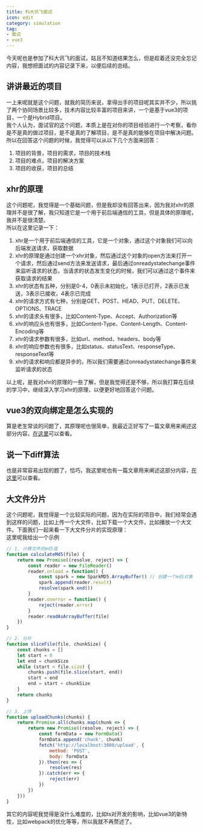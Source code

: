 ```yaml
---
title: 科大讯飞面试
icon: edit
category: simulation
tag:
- 面试
- vue3
---
```


今天呢也是参加了科大讯飞的面试，姑且不知道结果怎么，但是趁着还没完全忘记内容，我想把面试的内容记录下来，以便后续的总结。

<!-- more -->

## 讲讲最近的项目
一上来呢就是这个问题，就我的简历来说，拿得出手的项目呢其实并不少，所以挑了两个协同场景比较多，技术内容比较丰富的项目来讲，一个是基于vue3的项目，一个是Hybrid项目。  
我个人认为，面试官的这个问题，本质上是在对你的项目经验进行一个考察，看你是不是真的做过项目，是不是真的了解项目，是不是真的能够在项目中解决问题。所以在回答这个问题的时候，我觉得可以从以下几个方面来回答：
1. 项目的背景，项目的需求，项目的技术栈
2. 项目的难点，项目的解决方案
3. 项目的收获，项目的总结

## xhr的原理
这个问题呢，我觉得是一个基础问题，但是我却没有回答出来，因为我对xhr的原理并不是很了解，我只知道它是一个用于前后端通信的工具，但是具体的原理呢，我并不是很清楚。  
所以在这里记录一下：
1. xhr是一个用于前后端通信的工具，它是一个对象，通过这个对象我们可以向后端发送请求，获取数据
2. xhr的原理是通过创建一个xhr对象，然后通过这个对象的open方法来打开一个请求，然后通过send方法来发送请求，最后通过onreadystatechange事件来监听请求的状态，当请求的状态发生变化的时候，我们可以通过这个事件来获取请求的结果
3. xhr的状态有五种，分别是0-4，0表示未初始化，1表示已打开，2表示已发送，3表示已接收，4表示已完成
4. xhr的请求方式有七种，分别是GET、POST、HEAD、PUT、DELETE、OPTIONS、TRACE
5. xhr的请求头有很多，比如Content-Type、Accept、Authorization等
6. xhr的响应头也有很多，比如Content-Type、Content-Length、Content-Encoding等
7. xhr的请求参数有很多，比如url、method、headers、body等
8. xhr的响应参数也有很多，比如status、statusText、responseType、responseText等
9. xhr的请求和响应都是异步的，所以我们需要通过onreadystatechange事件来监听请求的状态

以上呢，是我对xhr的原理的一些了解，但是我觉得还是不够，所以我打算在后续的学习中，继续深入学习xhr的原理，以便更好地回答这个问题。

## vue3的双向绑定是怎么实现的
算是老生常谈的问题了，其原理呢也很简单，我最近正好写了一篇文章用来阐述这部分内容，[在这里](../vue/响应式源码实现.md)可以查看。

## 说一下diff算法
也是非常容易出现的题了，恰巧，我这里呢也有一篇文章用来阐述这部分内容，[在这里](../vue/diff.md)可以查看。

## 大文件分片
这个问题呢，我觉得是一个比较实际的问题，因为在实际的项目中，我们经常会遇到这样的问题，比如上传一个大文件，比如下载一个大文件，比如播放一个大文件。下面我们一起来看一下大文件分片的实现原理：  
这里呢我给出一个示例
```javascript
// 1. 计算文件的md5值
function calculateMd5(file) {
    return new Promise((resolve, reject) => {
        const reader = new FileReader()
        reader.onload = function() {
            const spark = new SparkMD5.ArrayBuffer() // 创建一个md5对象
            spark.append(reader.result)
            resolve(spark.end())
        }
        reader.onerror = function() {
            reject(reader.error)
        }
        reader.readAsArrayBuffer(file)
    })
}

// 2. 分片
function sliceFile(file, chunkSize) {
    const chunks = []
    let start = 0
    let end = chunkSize
    while (start < file.size) {
        chunks.push(file.slice(start, end))
        start = end
        end = start + chunkSize
    }
    return chunks
}

// 3. 上传
function uploadChunks(chunks) {
    return Promise.all(chunks.map(chunk => {
        return new Promise((resolve, reject) => {
            const formData = new FormData()
            formData.append('chunk', chunk)
            fetch('http://localhost:3000/upload', {
                method: 'POST',
                body: formData
            }).then(res => {
                resolve(res)
            }).catch(err => {
                reject(err)
            })
        })
    }))
}

```

其它的内容呢我觉得是没什么难度的，比如ts对开发的影响，比如vue3的新特性，比如webpack的优化等等，所以我就不再赘述了。